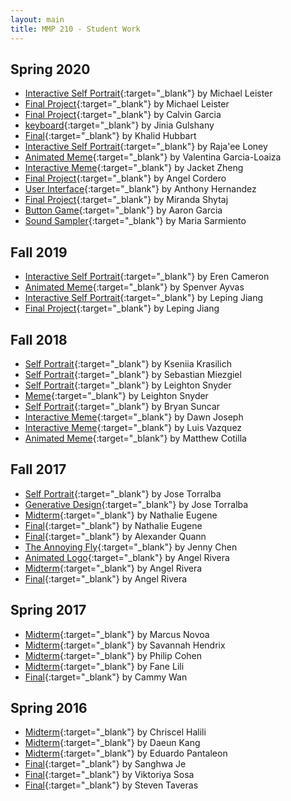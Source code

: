 ```yaml
---
layout: main
title: MMP 210 - Student Work
---
```


## Spring 2020
- [Interactive Self Portrait](https://mikenguyenleister.github.io/classwork/selfportrait3.html){:target="_blank"} by Michael Leister  
- [Final Project](https://mikenguyenleister.github.io/classwork/finalproject2.html){:target="_blank"} by Michael Leister  
- [Final Project](https://calvingarcia.github.io/mmp210/Final/){:target="_blank"} by Calvin Garcia  
- [keyboard](https://jiniagulshany.github.io/mmp210/keyboard/){:target="_blank"} by Jinia Gulshany  
- [Final](https://khalidhubbart.github.io/mmp210/Final/){:target="_blank"} by Khalid Hubbart  
- [Interactive Self Portrait](https://raja-ee.github.io/mmp210/interactive/){:target="_blank"} by Raja'ee Loney  
- [Animated Meme](https://valentina177.github.io/mmp210/meme3/){:target="_blank"} by Valentina Garcia-Loaiza  
- [Interactive Meme](https://jznekker.github.io/mmp_v2/meme_v4/index.html){:target="_blank"} by Jacket Zheng  
- [Final Project](https://angelcord20.github.io/MMP210/finalproject/){:target="_blank"} by Angel Cordero   
- [User Interface](https://anthonyh0216.github.io/mmp210/user_interface/){:target="_blank"} by Anthony   Hernandez  
- [Final Project](https://mirandashy.github.io/mmp210/final_project/){:target="_blank"} by Miranda Shytaj  
- [Button Game](https://aarongarcia2017.github.io/MMP210/button_game/){:target="_blank"} by Aaron Garcia  
- [Sound Sampler](https://maria282.github.io/mmp210/Sound/){:target="_blank"} by Maria Sarmiento  



## Fall 2019
- [Interactive Self Portrait](https://erencameron.github.io/MMP210/interactive/index.html){:target="_blank"} by Eren Cameron
- [Animated Meme](https://arlatius.github.io/mmp210/Projects/memelogoAnimation/index.html){:target="_blank"} by Spenver Ayvas
- [Interactive Self Portrait](https://lepingjiang.github.io/MMP210_Leping_Jiang/p1_2/index.html){:target="_blank"} by Leping Jiang
- [Final Project](https://lepingjiang.github.io/MMP210_Leping_Jiang/final/index.html){:target="_blank"} by Leping Jiang


## Fall 2018
<!-- - [Final](https://nanae1984.github.io/MMP210/finalproject/){:target="_blank"} by Nanae Itoi  -->
- [Self Portrait](https://kseniiakrasilich.github.io/mmp210/self_portrait_Black/index.html){:target="_blank"} by Kseniia Krasilich
- [Self Portrait](https://seba11001.github.io/MMP210/SelfPortrait2/index.html){:target="_blank"} by Sebastian Miezgiel
- [Self Portrait](https://leightonsnyder.github.io/mmp210/selfportrait_2.html){:target="_blank"} by Leighton Snyder
- [Meme](https://leightonsnyder.github.io/mmp210/meme.html){:target="_blank"} by Leighton Snyder
- [Self Portrait](18f/bryan_suncar/self_portrait_v3/index.html){:target="_blank"} by Bryan Suncar
- [Interactive Meme](https://trinidawn.github.io/mmp210/meme_1/){:target="_blank"} by Dawn Joseph
- [Interactive Meme](https://lufire08.github.io/MMP_210/Meme_v1/index.html){:target="_blank"} by Luis Vazquez
- [Animated Meme](https://cotilla.github.io/MEME3/){:target="_blank"} by Matthew Cotilla


## Fall 2017
- [Self Portrait](http://torralbajose.com/MMP210/assignments/self-portrait/index.html){:target="_blank"} by Jose Torralba
- [Generative Design](http://torralbajose.com/MMP210/assignments/midterm/index.html){:target="_blank"} by Jose Torralba
- [Midterm](https://nixxonwtfu.github.io/MMP210/midterm/midterm.html){:target="_blank"} by Nathalie Eugene
- [Final](https://nixxonwtfu.github.io/MMP210/final/final.html){:target="_blank"} by Nathalie Eugene
- [Final](https://aquann.github.io/MMP210/final/index.html){:target="_blank"} by Alexander Quann
- [The Annoying Fly](https://chenjenny.github.io/mmp210/final/){:target="_blank"} by Jenny Chen
- [Animated Logo](https://arivera609.github.io/mmp210/assignment6/){:target="_blank"} by Angel Rivera
- [Midterm](https://arivera609.github.io/mmp210/midterm2/){:target="_blank"} by Angel Rivera
- [Final](https://arivera609.github.io/mmp210/final/index.html){:target="_blank"} by Angel Rivera



## Spring 2017
- [Midterm](17s/marcus_novoa/midterm/){:target="_blank"} by Marcus Novoa
- [Midterm](17s/savannah_hendrix/midterm/){:target="_blank"} by Savannah Hendrix
- [Midterm](17s/philip_cohen/midterm/){:target="_blank"} by Philip Cohen
- [Midterm](17s/fane_lili/midterm/){:target="_blank"} by Fane Lili
- [Final](17s/cammy_wan/final/){:target="_blank"} by Cammy Wan



## Spring 2016
- [Midterm](16s/chriscel_halili/midterm){:target="_blank"} by Chriscel Halili	
- [Midterm](16s/daeun_kang/midterm/){:target="_blank"} by Daeun Kang	
- [Midterm](16s/eduardo_pantaleon/midterm/){:target="_blank"} by Eduardo Pantaleon	
- [Final](16s/sanghwa_je/final/){:target="_blank"} by Sanghwa Je	
- [Final](16s/viktoriya_sosa/final/){:target="_blank"} by Viktoriya Sosa	
- [Final](16s/steven_taveras/final/){:target="_blank"} by Steven Taveras	








